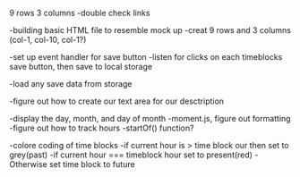 9 rows 3 columns
-double check links

-building basic HTML file to resemble mock up
    -creat 9 rows and 3 columns (col-1, col-10, col-1?)

-set up event handler for save button
    -listen for clicks on each timeblocks save button, then save to local storage
    
-load any save data from storage

-figure out how to create our text area for our desctription

-display the day, month, and day of month
-moment.js, figure out formatting
    -figure out how to track hours
    -startOf() function?

-colore coding of time blocks
    -if current hour is > time block our then set to grey(past)
    -if current hour === timeblock hour set to present(red)
    -Otherwise set time block to future